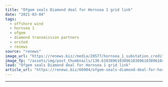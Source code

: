 ```yaml
---
title: "Ofgem seals Diamond deal for Hornsea 1 grid link"
date: "2021-03-04"
tags: 
  - offshore wind
  - hornsea 1
  - ofgem
  - diamond transmission partners
  - orsted
  - renews
source: "renews"
image_url: "https://renews.biz//media/20577/hornsea_1_substation_credit_semco_maritimejpg.jpg?mode=crop&width=770&heightratio=0.6103896103896103896103896104&slimmage=true"
image_fp: "/assets/img/post_thumbnails/130.6103896103896103896103896104&slimmage=true"
lead: "Ofgem seals Diamond deal for Hornsea 1 grid link"
article_url: "https://renews.biz/66904/ofgem-seals-diamond-deal-for-hornsea-1-grid-link-1/"
---
```


---

